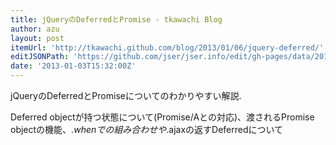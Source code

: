 ```yaml
---
title: jQueryのDeferredとPromise - tkawachi Blog
author: azu
layout: post
itemUrl: 'http://tkawachi.github.com/blog/2013/01/06/jquery-deferred/'
editJSONPath: 'https://github.com/jser/jser.info/edit/gh-pages/data/2013/01/index.json'
date: '2013-01-03T15:32:00Z'
---
```

jQueryのDeferredとPromiseについてのわかりやすい解説.

Deferred objectが持つ状態について(Promise/Aとの対応)、渡されるPromise objectの機能、$.whenでの組み合わせや$.ajaxの返すDeferredについて
